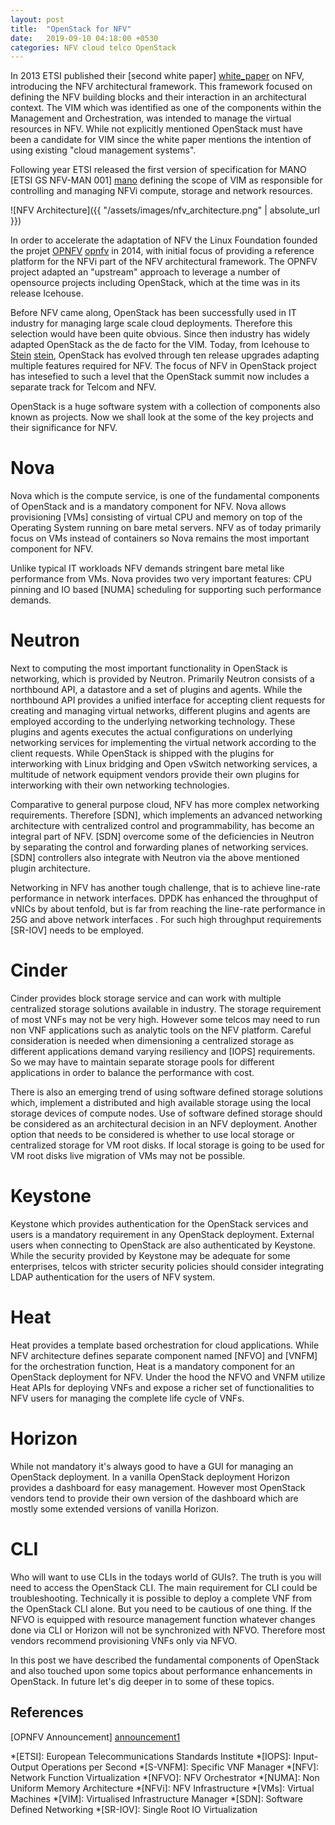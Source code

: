 ```yaml
--- 
layout: post 
title:  "OpenStack for NFV" 
date:   2019-09-10 04:18:00 +0530 
categories: NFV cloud telco OpenStack 
--- 
```


In 2013 ETSI published their [second white paper] [white_paper] on NFV, introducing the NFV architectural framework. This framework focused on defining the NFV building blocks and their interaction in an architectural context. The VIM which was identified as one of the components within the Management and Orchestration, was intended to manage the virtual resources in NFV. While not explicitly mentioned OpenStack must have been a candidate for VIM since the white paper mentions the intention of using existing "cloud management systems".  

Following year ETSI released the first version of specification for MANO [ETSI GS NFV-MAN 001] [mano] defining the scope of VIM as responsible for controlling and managing NFVi compute, storage and network resources.  

![NFV Architecture]({{ "/assets/images/nfv_architecture.png" | absolute_url }}) 

In order to accelerate the adaptation of NFV the Linux Foundation founded the projet [OPNFV] [opnfv] in 2014, with initial focus of providing a reference platform for the NFVi part of the NFV architectural framework. The OPNFV project adapted an "upstream" approach to leverage a number of opensource projects including OpenStack, which at the time was in its release Icehouse. 

Before NFV came along, OpenStack has been successfully used in IT industry for managing large scale cloud deployments. Therefore this selection would have been quite obvious. Since then industry has widely adapted OpenStack as the de facto for the VIM. Today, from Icehouse to [Stein] [stein], OpenStack has evolved through ten release upgrades adapting multiple features required for NFV. The focus of NFV in OpenStack project has intesefied to such a level that the OpenStack summit now includes a separate track for Telcom and NFV. 

OpenStack is a huge software system with a collection of components also known as projects.  Now we shall look at the some of the key projects and their significance for NFV. 

# Nova 

Nova which is the compute service, is one of the fundamental components of OpenStack and is a mandatory component for NFV. Nova allows provisioning [VMs] consisting of virtual CPU and memory on top of the Operating System running on bare metal servers. NFV as of today primarily focus on VMs instead of containers so Nova remains the most important component for NFV. 

Unlike typical IT workloads NFV demands stringent bare metal like performance from VMs. Nova provides two very important features: CPU pinning and IO based [NUMA] scheduling for supporting such performance demands. 

# Neutron 

Next to computing the most important functionality in OpenStack is networking, which is provided by Neutron. Primarily Neutron consists of a northbound API, a datastore and a set of plugins and agents. While the northbound API provides a unified interface for accepting client requests for creating and managing virtual networks, different plugins and agents are employed according to the underlying networking technology. These plugins and agents executes the actual configurations on underlying networking services for implementing the virtual network according to the client requests. While OpenStack is shipped with the plugins for interworking with Linux bridging and Open vSwitch networking services, a multitude of network equipment vendors provide their own plugins for interworking with their own networking technologies. 

 Comparative to general purpose cloud, NFV has more complex networking requirements. Therefore [SDN], which implements an advanced networking architecture with centralized control and programmability, has become an integral part of NFV. [SDN] overcome some of the deficiencies in Neutron by separating the control and forwarding planes of networking services. [SDN] controllers also integrate with Neutron via the above mentioned plugin architecture. 

Networking in NFV has another tough challenge, that is to achieve line-rate performance in network interfaces. DPDK has enhanced the throughput of vNICs by about tenfold, but is far from reaching the line-rate performance in 25G and above network interfaces . For such high throughput requirements [SR-IOV] needs to be employed. 

# Cinder 

Cinder provides block storage service and can work with multiple centralized storage solutions available in industry.  The storage requirement of most VNFs may not be very high. However some telcos may need to run non VNF applications such as analytic tools on the NFV platform. Careful consideration is needed when dimensioning a centralized storage as different applications demand varying resiliency and [IOPS] requirements. So we may have to maintain separate storage pools for different applications in order to balance the performance with cost. 

There is also an emerging trend of using software defined storage solutions which, implement a distributed and high available storage using the local storage devices of compute nodes. Use of software defined storage should be considered as an architectural decision in an NFV deployment. Another option that needs to be considered is whether to use local storage or centralized storage for VM root disks. If local storage is going to be used for VM root disks live migration of VMs may not be possible. 

# Keystone 

Keystone which provides authentication for the OpenStack services and users is a mandatory requirement in any OpenStack deployment.  External users when connecting to OpenStack are also authenticated by Keystone. While the security provided by Keystone may be adequate for some enterprises, telcos with stricter security policies should consider integrating LDAP authentication for the users of NFV system. 

# Heat 

Heat provides a template based orchestration for cloud applications. While NFV architecture defines  separate component named [NFVO] and [VNFM] for the orchestration function, Heat is a mandatory component for an OpenStack deployment for NFV. Under the hood the NFVO and VNFM  utilize Heat APIs for deploying VNFs and expose a richer set of functionalities to NFV users for managing the complete life cycle of VNFs.  

# Horizon 

While not mandatory it's always good to have a GUI for managing an OpenStack deployment. In a vanilla OpenStack deployment Horizon provides a dashboard for easy management. However most OpenStack vendors tend to provide their own version of the dashboard which are mostly some extended versions of vanilla Horizon. 

# CLI 

Who will want to use CLIs in the todays world of GUIs?. The truth is you will need to access the OpenStack CLI. The main requirement for CLI could be troubleshooting. Technically it is possible to deploy a complete VNF from the OpenStack CLI alone. But you need to be cautious of one thing. If the NFVO is equipped with resource management function whatever changes done via CLI or Horizon will not be synchronized with NFVO. Therefore most vendors recommend provisioning VNFs only via NFVO. 

In this post we have described the fundamental components of OpenStack and also touched upon some topics about performance enhancements in OpenStack. In future let's dig deeper in to some of these topics. 

## References 

[OPNFV Announcement] [announcement1] 

*[ETSI]: European Telecommunications Standards Institute 
*[IOPS]: Input-Output Operations per Second 
*[S-VNFM]: Specific VNF Manager 
*[NFV]: Network Function Virtualization 
*[NFVO]: NFV Orchestrator 
*[NUMA]: Non Uniform Memory Architecture 
*[NFVi]: NFV Infrastructure 
*[VMs]: Virtual Machines 
*[VIM]: Virtualised Infrastructure Manager 
*[SDN]: Software Defined Networking 
*[SR-IOV]: Single Root IO Virtualization 

[white_paper]: https://portal.etsi.org/NFV/NFV_White_Paper2.pdf 
[mano]: https://www.etsi.org/deliver/etsi_gs/NFV-MAN/001_099/001/01.01.01_60/gs_NFV-MAN001v010101p.pdf 
[announcement1]: https://www.opnfv.org/announcements/2014/09/30/telecom-industry-and-vendors-unite-to-build-common-open-platform-to-accelerate-network-functions-virtualization 
[opnfv]: https://www.opnfv.org/ 
[stein]: https://releases.openstack.org/stein/index.html